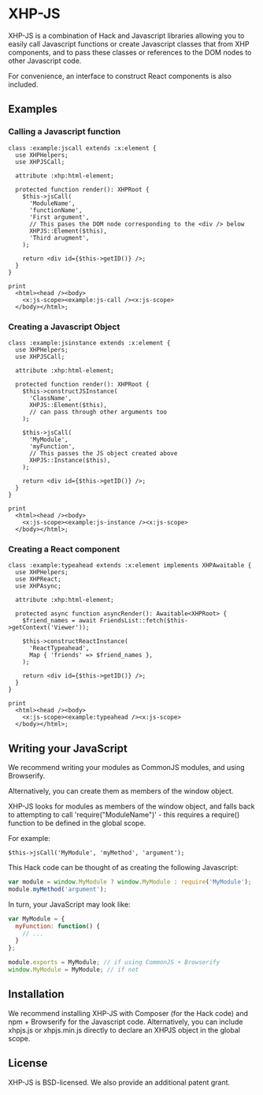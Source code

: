 # XHP-JS

XHP-JS is a combination of Hack and Javascript libraries allowing you to easily
call Javascript functions or create Javascript classes that from XHP
components, and to pass these classes or references to the DOM nodes to other
Javascript code.

For convenience, an interface to construct React components is also included.

## Examples

### Calling a Javascript function

```Hack
class :example:jscall extends :x:element {
  use XHPHelpers;
  use XHPJSCall;

  attribute :xhp:html-element;

  protected function render(): XHPRoot {
    $this->jsCall(
      'ModuleName',
      'functionName',
      'First argument',
      // This pases the DOM node corresponding to the <div /> below
      XHPJS::Element($this),
      'Third arugment',
    );

    return <div id={$this->getID()} />;
  }
}

print
  <html><head /><body>
    <x:js-scope><example:js-call /><x:js-scope>
  </body></html>;
```

### Creating a Javascript Object

```Hack
class :example:jsinstance extends :x:element {
  use XHPHelpers;
  use XHPJSCall;

  attribute :xhp:html-element;

  protected function render(): XHPRoot {
    $this->constructJSInstance(
      'ClassName',
      XHPJS::Element($this),
      // can pass through other arguments too
    );

    $this->jsCall(
      'MyModule',
      'myFunction',
      // This passes the JS object created above
      XHPJS::Instance($this),
    );

    return <div id={$this->getID()} />;
  }
}

print
  <html><head /><body>
    <x:js-scope><example:js-instance /><x:js-scope>
  </body></html>;
```

### Creating a React component

```Hack
class :example:typeahead extends :x:element implements XHPAwaitable {
  use XHPHelpers;
  use XHPReact;
  use XHPAsync;

  attribute :xhp:html-element;

  protected async function asyncRender(): Awaitable<XHPRoot> {
    $friend_names = await FriendsList::fetch($this->getContext('Viewer'));

    $this->constructReactInstance(
      'ReactTypeahead',
      Map { 'friends' => $friend_names },
    );
    
    return <div id={$this->getID()} />;
  }
}

print
  <html><head /><body>
    <x:js-scope><example:typeahead /><x:js-scope>
  </body></html>;
```

## Writing your JavaScript

We recommend writing your modules as CommonJS modules, and using Browserify.

Alternatively, you can create them as members of the window object.

XHP-JS looks for modules as members of the window object, and falls back to
attempting to call 'require("ModuleName")' - this requires a require() function
to be defined in the global scope.

For example:

```Hack
$this->jsCall('MyModule', 'myMethod', 'argument');
```

This Hack code can be thought of as creating the following Javascript:

```Javascript
var module = window.MyModule ? window.MyModule : require('MyModule');
module.myMethod('argument');
```

In turn, your JavaScript may look like:

```Javascript
var MyModule = {
  myFunction: function() {
    // ...
  }
};

module.exports = MyModule; // if using CommonJS + Browserify
window.MyModule = MyModule; // if not
```

## Installation

We recommend installing XHP-JS with Composer (for the Hack code) and npm +
Browserify for the Javascript code. Alternatively, you can include xhpjs.js or
xhpjs.min.js directly to declare an XHPJS object in the global scope.

## License
XHP-JS is BSD-licensed. We also provide an additional patent grant.
